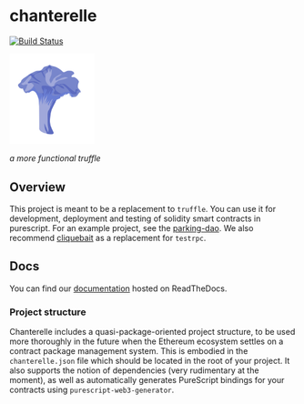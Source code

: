 # chanterelle

[![Build Status](https://travis-ci.com/f-o-a-m/chanterelle.svg?branch=master)](https://travis-ci.com/f-o-a-m/chanterelle)

<img src=https://github.com/f-o-a-m/chanterelle/blob/master/chanterelle-logo.svg width="150">

_a more functional truffle_

## Overview

This project is meant to be a replacement to `truffle`. You can use it for development, deployment and testing of solidity smart contracts in purescript. For an example project, see the [parking-dao](https://github.com/f-o-a-m/parking-dao). We also recommend [cliquebait](https://github.com/f-o-a-m/cliquebait) as a replacement for `testrpc`.

## Docs

You can find our [documentation](https://chanterelle.readthedocs.io/en/latest/) hosted on ReadTheDocs.

### Project structure

Chanterelle includes a quasi-package-oriented project structure, to be used more thoroughly in the future when the Ethereum ecosystem settles on a contract package management system.
This is embodied in the `chanterelle.json` file which should be located in the
root of your project. It also supports the notion of dependencies (very rudimentary at the moment), as well as automatically generates PureScript bindings for your contracts using `purescript-web3-generator`.